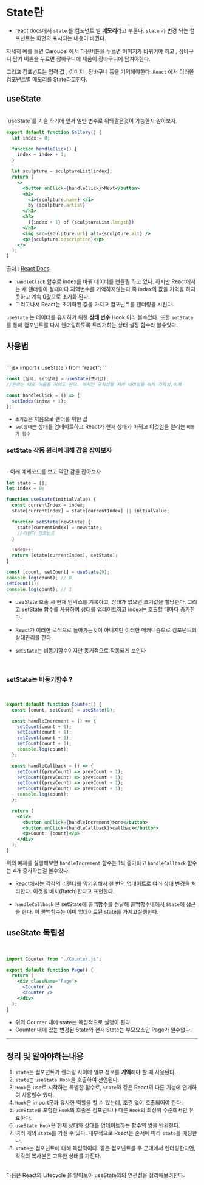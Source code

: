 # State란

- react docs에서 `state` 를 컴포넌트 별 **메모리**라고 부른다. `state` 가 변경 되는 컴포넌트는 화면의 표시되는 내용이 바뀐다.

자세히 예를 들면 Caroucel 에서 다음버튼을 누르면 이미지가 바뀌어야 하고 , 장바구니 담기 버튼을 누르면 장바구니에 제품이 장바구니에 담겨야한다.

그리고 컴포넌트는 입력 값 , 이미지 , 장바구니 등을 기억해야한다.
`React` 에서 이러한 컴포넌트별 메모리를 State라고한다.
<br>

## useState

<br>
`useState`를 기술 하기에 앞서 일반 변수로 위와같은것이 가능한지 알아보자.

```jsx
export default function Gallery() {
  let index = 0;

  function handleClick() {
    index = index + 1;
  }

  let sculpture = sculptureList[index];
  return (
    <>
      <button onClick={handleClick}>Next</button>
      <h2>
        <i>{sculpture.name} </i>
        by {sculpture.artist}
      </h2>
      <h3>
        ({index + 1} of {sculptureList.length})
      </h3>
      <img src={sculpture.url} alt={sculpture.alt} />
      <p>{sculpture.description}</p>
    </>
  );
}
```

출처 : [React Docs](https://react.dev/learn/state-a-components-memory)

- `handleClick` 함수로 index를 바꿔 데이터를 핸들링 하고 있다. 하지만 React에서는 새 랜더링이 될때마다 지역변수를 기억하지않는다 즉 index의 값을 기억을 하지못하고 계속 0값으로 초기화 된다.
- 그리고나서 React는 초기화된 값을 가지고 컴포넌트를 랜더링을 시킨다.

`useState` 는 데이터를 유지하기 위한 **상태 변수** Hook 이라 볼수있다.
또한 `setState` 를 통해 컴포넌트를 다시 렌더링하도록 트리거하는 상태 설정 함수라 볼수있다.
<br>

## 사용법

<br>
```jsx
import { useState } from "react";
```

```jsx
const [상태, set상태] = useState(초기값);
//원하는 대로 이름을 지어도 된다. 하지만 규칙성을 지켜 네이밍을 하자 가독성,이해
```

```jsx
const handleClick = () => {
  setIndex(index + 1);
};
```

- `초기값`은 처음으로 랜더를 위한 값
- `set상태`는 상태를 업데이트하고 React가 현재 상태가 바뀌고 이것임을 알리는 `비동기 함수`
  <br>

### setState 작동 원리에대해 감을 잡아보자

<br>
- 아래 예제코드를 보고 약간 감을 잡아보자

```js
let state = [];
let index = 0;

function useState(initialValue) {
  const currentIndex = index;
  state[currentIndex] = state[currentIndex] || initialValue;

  function setState(newState) {
    state[currentIndex] = newState;
    //리랜더 컴포넌트
  }

  index++;
  return [state[currentIndex], setState];
}

const [count, setCount] = useState(0);
console.log(count); // 0
setCount(1);
console.log(count); // 1
```

- useState 호출 시 현재 인덱스를 기록하고, 상태가 없으면 초기값을 할당한다. 그리고 setState 함수를 사용하여 상태를 업데이트하고 index는 호출할 때마다 증가한다.

- React가 이러한 로직으로 돌아가는것이 아니지만 이러한 메커니즘으로 컴포넌트의 상태관리를 한다.

- `setState`는 비동기함수이지만 동기적으로 작동되게 보인다

<br>

### setState는 비동기함수 ?

<br>

```jsx
export default function Counter() {
  const [count, setCount] = useState(0);

  const handleIncrement = () => {
    setCount(count + 1);
    setCount(count + 1);
    setCount(count + 1);
    setCount(count + 1);
    console.log(count);
  };

  const handleCallback = () => {
    setCount((prevCount) => prevCount + 1);
    setCount((prevCount) => prevCount + 1);
    setCount((prevCount) => prevCount + 1);
    setCount((prevCount) => prevCount + 1);
    console.log(count);
  };

  return (
    <div>
      <button onClick={handleIncrement}>one</button>
      <button onClick={handleCallback}>callback</button>
      <p>Count: {count}</p>
    </div>
  );
}
```

위의 예제를 실행해보면 `handleIncrement` 함수는 1씩 증가하고 `handleCallback` 함수는 4가 증가하는걸 볼수있다.

- React에서는 각각의 리랜더를 막기위해서 한 번의 업데이트로 여러 상태 변경을 처리한다. 이것을 배치(Batch)한다고 표현한다.

- `handleCallback` 은 setState에 콜백함수를 전달해 콜백함수내에서 `State`에 접근을 한다. 이 콜백함수는 이미 업데이트된 state를 가지고실행한다.
  <br>

## useState 독립성

<br>

```jsx
import Counter from "./Counter.js";

export default function Page() {
  return (
    <div className="Page">
      <Counter />
      <Counter />
    </div>
  );
}
```

- 위의 Counter 내에 state는 독립적으로 실행이 된다.
- Counter 내에 있는 변경된 State와 현재 State는 부모요소인 Page가 알수없다.

---

## 정리 및 알아야하는내용

1. `state`는 컴포넌트가 렌더링 사이에 일부 정보를 **기억**해야 할 때 사용된다.
2. `state`는 `useState Hook`을 호출하여 선언된다.
3. `Hook`은 use로 시작하는 특별한 함수로, `State`와 같은 React의 다른 기능에 연계하여 사용할수 있다.
4. `Hook`은 import문과 유사한 역할을 할 수 있는데, 조건 없이 호출되어야 한다.
5. `useState를` 포함한 `Hook`의 호출은 컴포넌트나 다른 `Hook`의 최상위 수준에서만 유효하다.
6. `useState Hook`은 현재 상태와 상태를 업데이트하는 함수의 쌍을 반환한다.
7. 여러 개의 `state`를 가질 수 있다. 내부적으로 React는 순서에 따라 `state`를 매칭한다.
8. `state`는 컴포넌트에 대해 독립적이다. 같은 컴포넌트를 두 군데에서 렌더링한다면, 각각의 복사본은 고유한 상태를 가진다.

<br>
다음은 React의 Lifecycle 을 알아보아 useState와의 연관성을 정리해보려한다.
